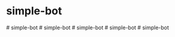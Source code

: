 # simple-bot
#   s i m p l e - b o t  
 #   s i m p l e - b o t  
 #   s i m p l e - b o t  
 #   s i m p l e - b o t  
 #   s i m p l e - b o t  
 